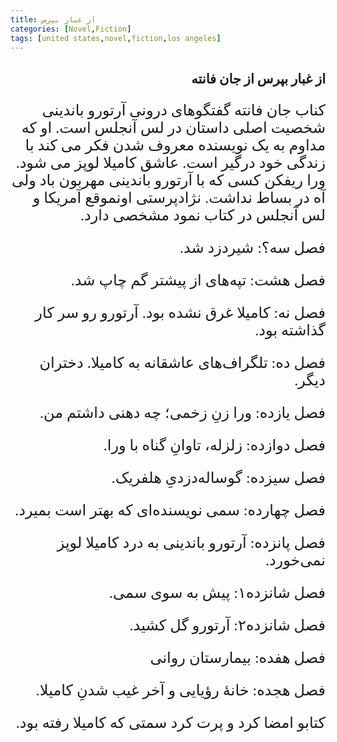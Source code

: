 ```yaml
---
title: از غبار بپرس
categories: [Novel,Fiction]
tags: [united states,novel,fiction,los angeles]
---
```


<style type="text/css"> 
@font-face { font-family: 'Roya'; src: url('../../roya.ttf'); } 
p { font-family: Roya; direction: rtl; font-size:24px; } 
ul {direction:rtl;}
h2 {direction:rtl;}
</style> 


## از غبار بپرس از جان فانته

کناب جان فانته گفتگوهای درونی آرتورو باندینی شخصیت اصلی داستان در لس آنجلس است. او که مداوم به یک نویسنده معروف شدن فکر می کند با زندگی خود درگیر است. عاشق کامیلا لوپز می شود. 
ورا ریفکن کسی که با آرتورو باندینی مهربون باد ولی آه در بساط نداشت. 
نژادپرستی اونموقع آمریکا و لس آنجلس در کتاب نمود مشخصی دارد. 

فصل سه؟: شیردزد شد.


فصل هشت: تپه‌های از پیشتر گم چاپ شد.

فصل نه: کامیلا غرق نشده بود. آرتورو رو سر کار گذاشته بود.

فصل ده: تلگراف‌های عاشقانه به کامیلا. 
دختران دیگر.

فصل یازده: ورا زنِ زخمی؛ چه دهنی داشتم من.

فصل دوازده: زلزله، تاوانِ گناه با ورا.

فصل سیزده: گوساله‌دزدیِ هلفریک.

فصل چهارده: سمی نویسنده‌ای که بهتر است بمیرد.

فصل پانزده: آرتورو باندینی به درد کامیلا لوپز نمی‌خورد.

فصل شانزده۱: پیش به سوی سمی.

فصل شانزده۲: آرتورو گل کشید.

فصل هفده: بیمارستان روانی

فصل هجده: خانهٔ رؤیایی و آخر غیب شدنِ کامیلا.

کتابو امضا کرد و پرت کرد سمتی که کامیلا رفته بود. 